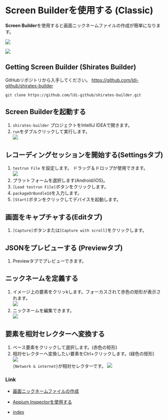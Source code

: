 # Screen Builderを使用する (Classic)

**Screen Builder**を使用すると画面ニックネームファイルの作成が簡単になります。

![](_images/screen_builder_overview_edit.png)

![](_images/screen_builder_overview_preview.png)

## Getting Screen Builder (Shirates Builder)

GitHubリポジトリから入手してください。
https://github.com/ldi-github/shirates-builder

```
git clone https://github.com/ldi-github/shirates-builder.git
```

## Screen Builderを起動する

1. `shirates-builder` プロジェクトをIntelliJ IDEAで開きます。
2. `run`をダブルクリックして実行します。<br>
   ![](_images/screen_builder_run.png)

## レコーディングセッションを開始する(Settingsタブ)

1. `testrun File` を設定します。 ドラッグ＆ドロップが使用できます。<br>
   ![](_images/screen_builder_overview_settings.png)
2. プラットフォームを選択します(Android/iOS)。
3. `[Load testrun File]`ボタンをクリックします。
4. `packageOrBundleId`を入力します。
5. `[Start]`ボタンをクリックしてデバイスを起動します。

## 画面をキャプチャする(Editタブ)

1. `[Capture]`ボタンまたは`[Capture with scroll]`をクリックします。

## JSONをプレビューする (Previewタブ)

1. Previewタブでプレビューできます。

## ニックネームを定義する

1. イメージ上の要素をクリッkします。フォーカスされて赤色の矩形が表示されます。<br>
   ![](_images/screen_builder_selecting_element_on_image.png)
2. ニックネームを編集できます。<br>
   ![](_images/screen_builder_edit_nickname.png)

## 要素を相対セレクターへ変換する

1. ベース要素をクリックして選択します。(赤色の矩形)
2. 相対セレクターへ変換したい要素をCtrl+クリックします。(緑色の矩形)<br>
   ![](_images/screen_builder_converting_to_relative_selector.png) <br>
   `{Network & internet}`が相対セレクターです。
   ![](_images/screen_builder_converting_to_relative_selector_2.png)

### Link

- [画面ニックネームファイルの作成](creating_screen_nickname_file_ja.md)
- [Appium Inspectorを使用する](using_appium_inspector_ja.md)


- [index](../../index_ja.md)
